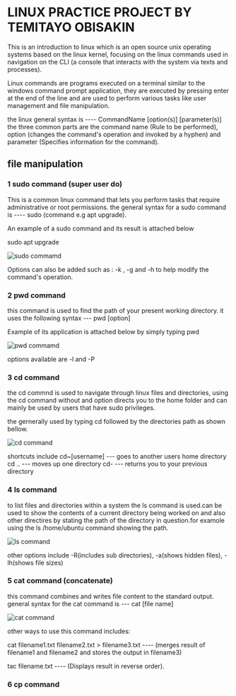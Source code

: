 # LINUX PRACTICE PROJECT BY TEMITAYO OBISAKIN 

This is an introduction to linux which is  an open source unix operating systems based on the linux kernel, focusing on the linux commands used in navigation on the CLI (a console that interacts with the system via texts and processes).

Linux commands are programs executed on a terminal similar to the windows command prompt application, they are executed by pressing enter at the end of the line and are used to perform various tasks like user management and file manipulation.

the linux general syntax is ---- CommandName [option(s)] [parameter(s)]
the three common parts are the command name (Rule to be performed), option (changes the command's operation and invoked by a hyphen) and parameter (Specifies information for the command).

## file manipulation
### 1 sudo command (super user do)
This is a common linux command that lets you perform tasks that require administrative or root permissions. 
the general syntax for a sudo command is ---- sudo (command e.g apt upgrade).

An example of a sudo command and its result is attached below 

sudo apt upgrade

![sudo commamd](https://github.com/temitayo-ob/darey.io-projects/assets/145216353/48e72b9b-f18c-4db2-a659-019438530e3d)

Options can also be added such as : -k , -g and -h to help modify the command's operation. 

### 2 pwd command
this command is used to find the path of your present working directory.
it uses the following syntax --- pwd [option]

Example of its application is attached below by simply typing pwd

![pwd commamd](https://github.com/temitayo-ob/darey.io-projects/assets/145216353/7bdf5808-66c4-480e-84e4-35cc5281619c)

options available are -l and -P

### 3 cd command
the cd commnd is used to navigate through linux files and directories, using the cd command without and option directs you to the home folder and can mainly be used by users that have sudo privileges.

the gernerally used by typing cd followed by the directories path as shown bellow.

![cd command](https://github.com/temitayo-ob/darey.io-projects/assets/145216353/779e7cd3-9436-4e9a-b3d2-804631f102c7)

shortcuts include 
cd~[username]  --- goes to another users home directory
cd .. --- moves up one directory
cd-  --- returns you to your previous directory

### 4 ls command 
to list files and directories within a system the ls command is used.can be used to show the contents of a current directory being worked on and also other directires by stating the path of the directory in question.for examole using the 
ls /home/ubuntu command showing the path.

![ls command](https://github.com/temitayo-ob/darey.io-projects/assets/145216353/6b84df28-956b-4a42-bfb3-9bd36aea79f9)

other options include -R(includes sub directories), -a(shows hidden files), -lh(shows file sizes)

### 5 cat command (concatenate)
this command combines and writes file content to the standard output. general syntax for the cat command is --- cat [file name]

![cat command](https://github.com/temitayo-ob/darey.io-projects/assets/145216353/aad18cf5-2656-423e-bb94-1c700f8d5b89)

other ways to use this command includes:

cat filename1.txt filename2.txt > filename3.txt ---- (merges result of filename1 and filename2 and stores the output in filename3)

tac filename.txt ---- (Displays result in reverse order).

### 6 cp command



















